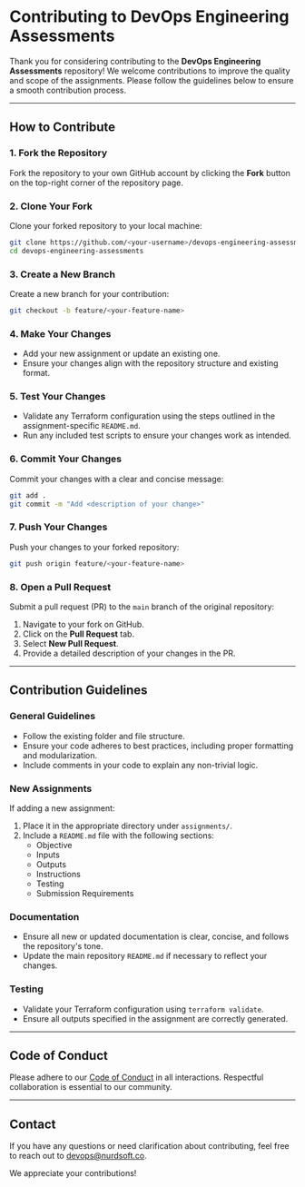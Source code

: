 # Contributing to DevOps Engineering Assessments

Thank you for considering contributing to the **DevOps Engineering Assessments** repository! We welcome contributions to improve the quality and scope of the assignments. Please follow the guidelines below to ensure a smooth contribution process.

---

## How to Contribute

### 1. Fork the Repository
Fork the repository to your own GitHub account by clicking the **Fork** button on the top-right corner of the repository page.

### 2. Clone Your Fork
Clone your forked repository to your local machine:
```bash
git clone https://github.com/<your-username>/devops-engineering-assessments.git
cd devops-engineering-assessments
```

### 3. Create a New Branch
Create a new branch for your contribution:
```bash
git checkout -b feature/<your-feature-name>
```

### 4. Make Your Changes
- Add your new assignment or update an existing one.
- Ensure your changes align with the repository structure and existing format.

### 5. Test Your Changes
- Validate any Terraform configuration using the steps outlined in the assignment-specific `README.md`.
- Run any included test scripts to ensure your changes work as intended.

### 6. Commit Your Changes
Commit your changes with a clear and concise message:
```bash
git add .
git commit -m "Add <description of your change>"
```

### 7. Push Your Changes
Push your changes to your forked repository:
```bash
git push origin feature/<your-feature-name>
```

### 8. Open a Pull Request
Submit a pull request (PR) to the `main` branch of the original repository:
1. Navigate to your fork on GitHub.
2. Click on the **Pull Request** tab.
3. Select **New Pull Request**.
4. Provide a detailed description of your changes in the PR.

---

## Contribution Guidelines

### General Guidelines
- Follow the existing folder and file structure.
- Ensure your code adheres to best practices, including proper formatting and modularization.
- Include comments in your code to explain any non-trivial logic.

### New Assignments
If adding a new assignment:
1. Place it in the appropriate directory under `assignments/`.
2. Include a `README.md` file with the following sections:
   - Objective
   - Inputs
   - Outputs
   - Instructions
   - Testing
   - Submission Requirements

### Documentation
- Ensure all new or updated documentation is clear, concise, and follows the repository's tone.
- Update the main repository `README.md` if necessary to reflect your changes.

### Testing
- Validate your Terraform configuration using `terraform validate`.
- Ensure all outputs specified in the assignment are correctly generated.

---

## Code of Conduct

Please adhere to our [Code of Conduct](CODE_OF_CONDUCT.md) in all interactions. Respectful collaboration is essential to our community.

---

## Contact

If you have any questions or need clarification about contributing, feel free to reach out to [devops@nurdsoft.co](mailto:devops@nurdsoft.co).

We appreciate your contributions!